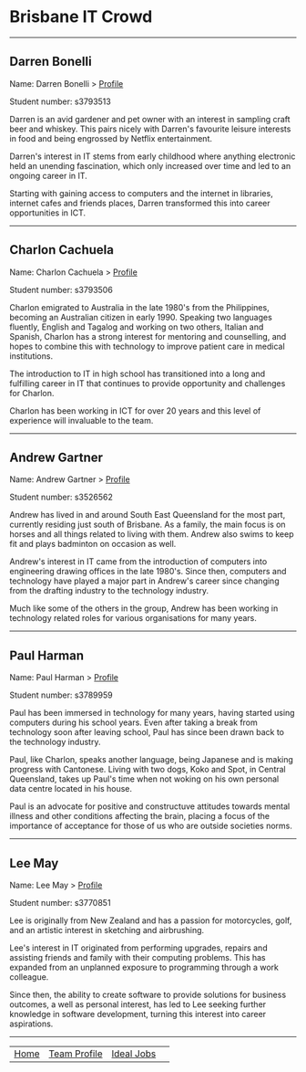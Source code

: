 # Brisbane IT Crowd

-----

## Darren Bonelli

Name: Darren Bonelli > [Profile](https://darrenb84.github.io/MyWebsite/)

Student number: s3793513

Darren is an avid gardener and pet owner with an interest in sampling craft beer and whiskey. This pairs nicely with Darren's favourite leisure interests in food and being engrossed by Netflix entertainment.

Darren's interest in IT stems from early childhood where anything electronic held an unending fascination, which only increased over time and led to an ongoing career in IT.

Starting with gaining access to computers and the internet in libraries, internet cafes and friends places, Darren transformed this into career opportunities in ICT.

-----

## Charlon Cachuela

Name: Charlon Cachuela > [Profile](https://s3793506.github.io/charlon/)

Student number: s3793506

Charlon emigrated to Australia in the late 1980's from the Philippines, becoming an Australian citizen in early 1990. Speaking two languages fluently, English and Tagalog and working on two others, Italian and Spanish, Charlon has a strong interest for mentoring and counselling, and hopes to combine this with technology to improve patient care in medical institutions.

The introduction to IT in high school has transitioned into a long and fulfilling career in IT that continues to provide opportunity and challenges for Charlon.

Charlon has been working in ICT for over 20 years and this level of experience will invaluable to the team.

-----

## Andrew Gartner

Name: Andrew Gartner > [Profile](https://s3526562.github.io/cpt110/assignment-01/index.html)

Student number: s3526562

Andrew has lived in and around South East Queensland for the most part, currently residing just south of Brisbane. As a family, the main focus is on horses and all things related to living with them. Andrew also swims to keep fit and plays badminton on occasion as well.

Andrew's interest in IT came from the introduction of computers into engineering drawing offices in the late 1980's. Since then, computers and technology have played a major part in Andrew's career since changing from the drafting industry to the technology industry.

Much like some of the others in the group, Andrew has been working in technology related roles for various organisations for many years.

-----

## Paul Harman

Name: Paul Harman > [Profile](https://ahzrael.github.io/RMIT-IntotoIT-A1/)

Student number: s3789959

Paul has been immersed in technology for many years, having started using computers during his school years. Even after taking a break from technology soon after leaving school, Paul has since been drawn back to the technology industry.

Paul, like Charlon, speaks another language, being Japanese and is making progress with Cantonese. Living with two dogs, Koko and Spot, in Central Queensland, takes up Paul's time when not woking on his own personal data centre located in his house.

Paul is an advocate for positive and constructuve attitudes towards mental illness and other conditions affecting the brain, placing a focus of the importance of acceptance for those of us who are outside societies norms.

-----

## Lee May

Name: Lee May > [Profile](https://lee111may.github.io/gh-pages/)

Student number: s3770851

Lee is originally from New Zealand and has a passion for motorcycles, golf, and  an artistic interest in sketching and airbrushing.

Lee's interest in IT originated from performing upgrades, repairs and assisting friends and family with their computing problems. This has expanded from an unplanned exposure to programming through a work colleague.

Since then, the ability to create software to provide solutions for business outcomes, a well as personal interest, has led to Lee seeking further knowledge in software development, turning this interest into career aspirations.

-----

| | | | |
| :-: | :-: | :-: | :-: |
| [Home](index.md) | [Team Profile](team-profile.md) | [Ideal Jobs](ideal-jobs.md) |
